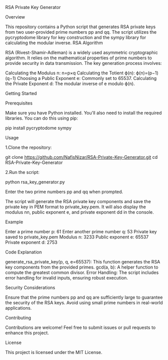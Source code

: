 RSA Private Key Generator

Overview

This repository contains a Python script that generates RSA private keys from two user-provided prime numbers pp and qq. The script utilizes the pycryptodome library for key construction and the sympy library for calculating the modular inverse.
RSA Algorithm

RSA (Rivest-Shamir-Adleman) is a widely used asymmetric cryptographic algorithm. It relies on the mathematical properties of prime numbers to provide security in data transmission. The key generation process involves:

Calculating the Modulus n: n=p×q
Calculating the Totient ϕ(n): ϕ(n)=(p−1)(q−1)
Choosing a Public Exponent e: Commonly set to 65537.
Calculating the Private Exponent d: The modular inverse of e modulo ϕ(n).

Getting Started

Prerequisites

Make sure you have Python installed. You'll also need to install the required libraries. You can do this using pip:

pip install pycryptodome sympy

Usage

1.Clone the repository:

git clone https://github.com/NafisNizar/RSA-Private-Key-Generator.git
cd RSA-Private-Key-Generator

2.Run the script:

python rsa_key_generator.py

Enter the two prime numbers pp and qq when prompted.

The script will generate the RSA private key components and save the private key in PEM format to private_key.pem. It will also display the modulus nn, public exponent e, and private exponent dd in the console.

Example

Enter a prime number p: 61
Enter another prime number q: 53
Private key saved to private_key.pem
Modulus n: 3233
Public exponent e: 65537
Private exponent d: 2753

Code Explanation

generate_rsa_private_key(p, q, e=65537): This function generates the RSA key components from the provided primes.
gcd(a, b): A helper function to compute the greatest common divisor.
Error Handling: The script includes error handling for invalid inputs, ensuring robust execution.

Security Considerations

Ensure that the prime numbers pp and qq are sufficiently large to guarantee the security of the RSA keys.
Avoid using small prime numbers in real-world applications.

Contributing

Contributions are welcome! Feel free to submit issues or pull requests to enhance this project.

License

This project is licensed under the MIT License.

